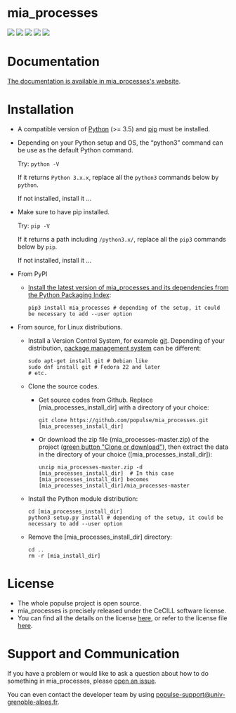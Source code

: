 # mia_processes

[![](https://codecov.io/github/populse/mia_processes/coverage.svg?branch=master)](https://codecov.io/github/populse/mia_processes)
[![](https://img.shields.io/badge/license-CeCILL-blue.svg)](https://github.com/populse/mia_processes/blob/master/LICENSE)
[![](https://img.shields.io/pypi/v/mia_processes.svg)](https://pypi.org/project/mia_processes/)
[![](https://img.shields.io/badge/python-3.5%2C%203.6%2C%203.7-yellow.svg)](#)
[![](https://img.shields.io/badge/platform-Linux%2C%20OSX%2C%20Windows-orange.svg)](#)

# Documentation

[The documentation is available in mia_processes's website](https://populse.github.io/mia_processes).

# Installation

* A compatible version of [Python](https://www.python.org/) (>= 3.5) and [pip](https://packaging.python.org/guides/tool-recommendations/) must be installed.

* Depending on your Python setup and OS, the “python3” command can be use as the default Python command.

    Try:
        `python -V`
	
    If it returns `Python 3.x.x`, replace all the `python3` commands below by `python`.
    
    If not installed, install it ...
 
 * Make sure to have pip installed.
 
    Try:
        `pip -V`

    If it returns a path including `/python3.x/`, replace all the `pip3` commands below by `pip`.
    
    If not installed, install it ...
    
* From PyPI

  * [Install the latest version of mia_processes and its dependencies from the Python Packaging Index](https://docs.python.org/3/installing/index.html):
  
        pip3 install mia_processes # depending of the setup, it could be necessary to add --user option

* From source, for Linux distributions.

  * Install a Version Control System, for example [git](https://git-scm.com/book/en/v2/Getting-Started-About-Version-Control). Depending of your distribution, [package management system](https://en.wikipedia.org/wiki/Package_manager) can be different:
  
        sudo apt-get install git # Debian like
        sudo dnf install git # Fedora 22 and later
        # etc.
	
  * Clone the source codes.

    * Get source codes from Github. Replace [mia_processes_install_dir] with a directory of your choice:

          git clone https://github.com/populse/mia_processes.git [mia_processes_install_dir]

    * Or download the zip file (mia_processes-master.zip) of the project ([green button "Clone or download"](https://github.com/populse/mia_processes)), then extract the data in the directory of your choice ([mia_processes_install_dir]):

          unzip mia_processes-master.zip -d [mia_processes_install_dir]  # In this case [mia_processes_install_dir] becomes [mia_processes_install_dir]/mia_processes-master
	
  * Install the Python module distribution:

        cd [mia_processes_install_dir]  
        python3 setup.py install # depending of the setup, it could be necessary to add --user option

  * Remove the [mia_processes_install_dir] directory:

        cd ..  
        rm -r [mia_install_dir]  

# License

* The whole populse project is open source.
* mia_processes is precisely released under the CeCILL software license.
* You can find all the details on the license [here](http://www.cecill.info/licences/Licence_CeCILL_V2.1-en.html), or refer to the license file [here](https://github.com/populse/mia_processes/blob/master/LICENSE).

# Support and Communication

If you have a problem or would like to ask a question about how to do something in mia_processes, please [open an issue](https://github.com/populse/mia_processes/issues).

You can even contact the developer team by using populse-support@univ-grenoble-alpes.fr.
